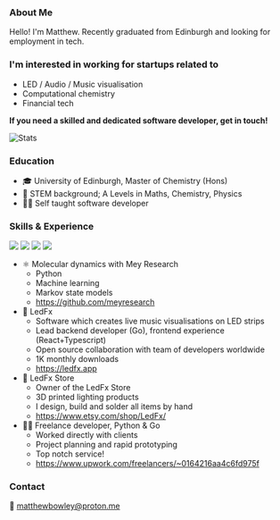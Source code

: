 ### About Me

Hello! I'm Matthew. Recently graduated from Edinburgh and looking for employment in tech.


 
### I'm interested in working for startups related to
 - LED / Audio / Music visualisation 
 - Computational chemistry
 - Financial tech
 
**If you need a skilled and dedicated software developer, get in touch!**

![Stats](https://github-readme-stats.vercel.app/api?username=not-matt&theme=light&show_icons=true&hide_border=false)

### Education

 - 🎓 University of Edinburgh, Master of Chemistry (Hons) 
 - 🔬 STEM background; A Levels in Maths, Chemistry, Physics 
 - 👨‍💻 Self taught software developer

### Skills & Experience

![](https://img.shields.io/badge/Python-3776AB?style=for-the-badge&logo=python&logoColor=white)
![](https://img.shields.io/badge/Go-00ADD8?style=for-the-badge&logo=go&logoColor=white)
![](https://img.shields.io/badge/TypeScript-007ACC?style=for-the-badge&logo=typescript&logoColor=white)
![](https://img.shields.io/badge/React-20232A?style=for-the-badge&logo=react&logoColor=61DAFB)
<!-- ![](https://img.shields.io/badge/GitHub_Actions-2088FF?style=for-the-badge&logo=github-actions&logoColor=white)
![](https://img.shields.io/badge/travis_CI-3EAAAF?style=for-the-badge&logo=travisci&logoColor=white)
![](https://img.shields.io/badge/Binance-FCD535?style=for-the-badge&logo=binance&logoColor=white)
![](https://img.shields.io/badge/Visual_Studio_Code-0078D4?style=for-the-badge&logo=visual%20studio%20code&logoColor=white)
![](https://img.shields.io/badge/Notion-000000?style=for-the-badge&logo=notion&logoColor=white)
![](https://img.shields.io/badge/Arduino-00979D?style=for-the-badge&logo=Arduino&logoColor=white)
![](https://img.shields.io/badge/UpWork-6FDA44?style=for-the-badge&logo=Upwork&logoColor=white) 
 -->
 - ⚛ Molecular dynamics with Mey Research
   - Python
   - Machine learning
   - Markov state models
   - https://github.com/meyresearch
 - 🎵 LedFx
   - Software which creates live music visualisations on LED strips
   - Lead backend developer (Go), frontend experience (React+Typescript)
   - Open source collaboration with team of developers worldwide
   - 1K monthly downloads
   - https://ledfx.app
 - 🛒 LedFx Store
   - Owner of the LedFx Store
   - 3D printed lighting products
   - I design, build and solder all items by hand
   - https://www.etsy.com/shop/LedFx/
 - 👨‍🏫 Freelance developer, Python & Go
   - Worked directly with clients
   - Project planning and rapid prototyping
   - Top notch service!
   - https://www.upwork.com/freelancers/~0164216aa4c6fd975f 

### Contact

📧 matthewbowley@proton.me
